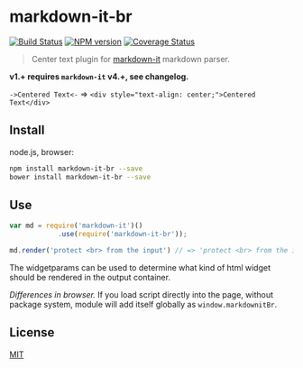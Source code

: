 # markdown-it-br

[![Build Status](https://img.shields.io/travis/jay-hodgson/markdown-it-br/master.svg?style=flat)](https://travis-ci.org/jay-hodgson/markdown-it-br)
[![NPM version](https://img.shields.io/npm/v/markdown-it-br.svg?style=flat)](https://www.npmjs.org/package/markdown-it-br)
[![Coverage Status](https://img.shields.io/coveralls/jay-hodgson/markdown-it-br/master.svg?style=flat)](https://coveralls.io/r/jay-hodgson/markdown-it-br?branch=master)

> Center text plugin for [markdown-it](https://github.com/markdown-it/markdown-it) markdown parser.

__v1.+ requires `markdown-it` v4.+, see changelog.__

`->Centered Text<-` => `<div style="text-align: center;">Centered Text</div>`


## Install

node.js, browser:

```bash
npm install markdown-it-br --save
bower install markdown-it-br --save
```

## Use

```js
var md = require('markdown-it')()
            .use(require('markdown-it-br'));

md.render('protect <br> from the input') // => 'protect <br> from the input'

```

The widgetparams can be used to determine what kind of html widget should be rendered in the output container.

_Differences in browser._ If you load script directly into the page, without
package system, module will add itself globally as `window.markdownitBr`.


## License
[MIT](https://github.com/jay-hodgson/markdown-it-br/blob/master/LICENSE)
